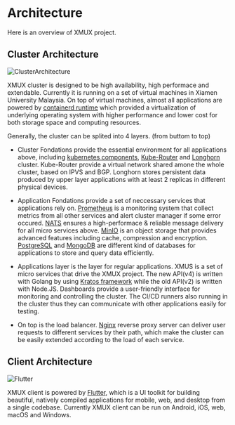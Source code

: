# Architecture

Here is an overview of XMUX project.

## Cluster Architecture

![ClusterArchitecture](https://s4.ax1x.com/2022/03/05/b0q841.png)

XMUX cluster is designed to be high availability, high performace and extendable. Currently it is running on a set of virtual machines in Xiamen University Malaysia. On top of virtual machines, almost all applications are powered by [containerd runtime](https://containerd.io/) which provided a virtualization of underlying operating system with higher performance and lower cost for both storage space and computing resources.

Generally, the cluster can be splited into 4 layers. (from buttom to top)

- Cluster Fondations provide the essential environment for all applications above, including [kubernetes components](https://kubernetes.io/docs/concepts/overview/components/), [Kube-Router](https://www.kube-router.io/) and [Longhorn](https://longhorn.io/) cluster. Kube-Router provide a virtual network shared amone the whole cluster, based on IPVS and BGP. Longhorn stores persistent data produced by upper layer applications with at least 2 replicas in different physical devices.

- Application Fondations provide a set of neccessary services that applications rely on. [Prometheus](https://prometheus.io/) is a monitoring system that collect metrics from all other services and alert cluster manager if some error occured. [NATS](https://nats.io/) ensures a high-performace & reliable message delivery for all micro services above. [MinIO](https://min.io/) is an object storage that provides advanced features including cache, compression and encryption. [PostgreSQL](https://www.postgresql.org/) and [MongoDB](https://www.mongodb.com) are different kind of databases for applications to store and query data efficiently.

- Applications layer is the layer for regular applications. XMUS is a set of micro services that drive the XMUX project. The new API(v4) is written with Golang by using [Kratos framework](https://github.com/go-kratos/kratos) while the old API(v2) is written with Node.JS. Dashboards provide a user-friendly interface for monitoring and controlling the cluster. The CI/CD runners also running in the cluster thus they can communicate with other applications easily for testing.

- On top is the load balancer. [Nginx](https://www.nginx.com/) reverse proxy server can deliver user requests to different services by their path, which make the cluster can be easily extended according to the load of each service.

## Client Architecture

![Flutter](https://docs.flutter.dev/assets/images/docs/arch-overview/archdiagram.png)

XMUX client is powered by [Flutter](https://flutter.dev), which is a UI toolkit for building beautiful, natively compiled applications for mobile, web, and desktop from a single codebase. Currently XMUX client can be run on Android, iOS, web, macOS and Windows.